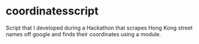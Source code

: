 # coordinatesscript
Script that I developed during a Hackathon that scrapes Hong Kong street names off google and finds their coordinates using a module.
